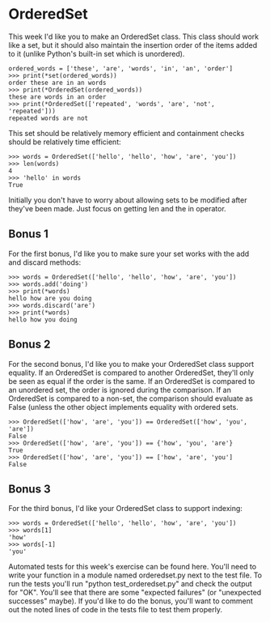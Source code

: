 # OrderedSet

This week I'd like you to make an OrderedSet class. This class should work like a set, but it should also maintain the insertion order of the items added to it (unlike Python's built-in set which is unordered).

```
ordered_words = ['these', 'are', 'words', 'in', 'an', 'order']
>>> print(*set(ordered_words))
order these are in an words
>>> print(*OrderedSet(ordered_words))
these are words in an order
>>> print(*OrderedSet(['repeated', 'words', 'are', 'not', 'repeated']))
repeated words are not
```

This set should be relatively memory efficient and containment checks should be relatively time efficient:

```
>>> words = OrderedSet(['hello', 'hello', 'how', 'are', 'you'])
>>> len(words)
4
>>> 'hello' in words
True
```

Initially you don't have to worry about allowing sets to be modified after they've been made. Just focus on getting len and the in operator.

## Bonus 1
For the first bonus, I'd like you to make sure your set works with the add and discard methods:

```
>>> words = OrderedSet(['hello', 'hello', 'how', 'are', 'you'])
>>> words.add('doing')
>>> print(*words)
hello how are you doing
>>> words.discard('are')
>>> print(*words)
hello how you doing
```

## Bonus 2
For the second bonus, I'd like you to make your OrderedSet class support equality. If an OrderedSet is compared to another OrderedSet, they'll only be seen as equal if the order is the same. If an OrderedSet is compared to an unordered set, the order is ignored during the comparison. If an OrderedSet is compared to a non-set, the comparison should evaluate as False (unless the other object implements equality with ordered sets.

```
>>> OrderedSet(['how', 'are', 'you']) == OrderedSet(['how', 'you', 'are'])
False
>>> OrderedSet(['how', 'are', 'you']) == {'how', 'you', 'are'}
True
>>> OrderedSet(['how', 'are', 'you']) == ['how', 'are', 'you']
False
```

## Bonus 3

For the third bonus, I'd like your OrderedSet class to support indexing:

```
>>> words = OrderedSet(['hello', 'hello', 'how', 'are', 'you'])
>>> words[1]
'how'
>>> words[-1]
'you'
```

Automated tests for this week's exercise can be found here. You'll need to write your function in a module named orderedset.py next to the test file. To run the tests you'll run "python test_orderedset.py" and check the output for "OK". You'll see that there are some "expected failures" (or "unexpected successes" maybe). If you'd like to do the bonus, you'll want to comment out the noted lines of code in the tests file to test them properly.